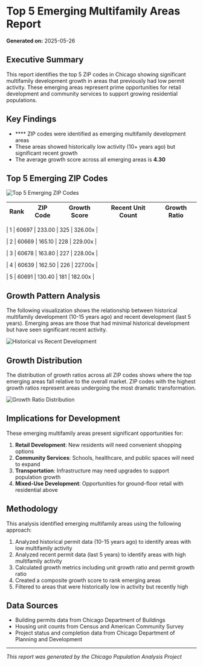 # Top 5 Emerging Multifamily Areas Report

**Generated on:** 2025-05-26

## Executive Summary

This report identifies the top 5 ZIP codes in Chicago showing significant multifamily development growth in areas that previously had low permit activity. These emerging areas represent prime opportunities for retail development and community services to support growing residential populations.

## Key Findings

- **** ZIP codes were identified as emerging multifamily development areas
- These areas showed historically low activity (10+ years ago) but significant recent growth
- The average growth score across all emerging areas is **4.30**

## Top 5 Emerging ZIP Codes

![Top 5 Emerging ZIP Codes](figures/top_emerging_multifamily_zips.png)

| Rank | ZIP Code | Growth Score | Recent Unit Count | Growth Ratio |
|------|----------|--------------|-------------------|--------------|

| 1 | 60697 | 233.00 | 325 | 326.00x |

| 2 | 60669 | 165.10 | 228 | 229.00x |

| 3 | 60678 | 163.80 | 227 | 228.00x |

| 4 | 60639 | 162.50 | 226 | 227.00x |

| 5 | 60691 | 130.40 | 181 | 182.00x |


## Growth Pattern Analysis

The following visualization shows the relationship between historical multifamily development (10-15 years ago) and recent development (last 5 years). Emerging areas are those that had minimal historical development but have seen significant recent activity.

![Historical vs Recent Development](figures/multifamily_historical_vs_recent.png)

## Growth Distribution

The distribution of growth ratios across all ZIP codes shows where the top emerging areas fall relative to the overall market. ZIP codes with the highest growth ratios represent areas undergoing the most dramatic transformation.

![Growth Ratio Distribution](figures/multifamily_growth_ratio_distribution.png)

## Implications for Development

These emerging multifamily areas present significant opportunities for:

1. **Retail Development**: New residents will need convenient shopping options
2. **Community Services**: Schools, healthcare, and public spaces will need to expand
3. **Transportation**: Infrastructure may need upgrades to support population growth
4. **Mixed-Use Development**: Opportunities for ground-floor retail with residential above

## Methodology

This analysis identified emerging multifamily areas using the following approach:

1. Analyzed historical permit data (10-15 years ago) to identify areas with low multifamily activity
2. Analyzed recent permit data (last 5 years) to identify areas with high multifamily activity
3. Calculated growth metrics including unit growth ratio and permit growth ratio
4. Created a composite growth score to rank emerging areas
5. Filtered to areas that were historically low in activity but recently high

## Data Sources

- Building permits data from Chicago Department of Buildings
- Housing unit counts from Census and American Community Survey
- Project status and completion data from Chicago Department of Planning and Development

---

*This report was generated by the Chicago Population Analysis Project*